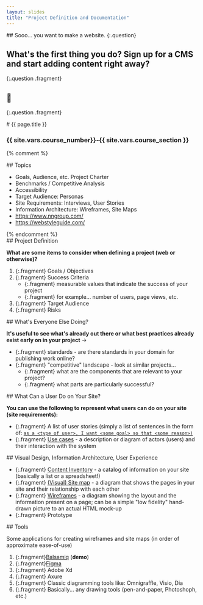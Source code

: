 ```yaml
---
layout: slides
title: "Project Definition and Documentation"
---
```


<section markdown="block">
## Sooo... you want to make a website.
{:.question} 

## What's the first thing you do? Sign up for a CMS and start adding content right away?
{:.question .fragment} 

## 🤔
{:.question .fragment} 

</section>

<section markdown="block" class="intro-slide">
# {{ page.title }}

### {{ site.vars.course_number}}-{{ site.vars.course_section }}

<p><small></small></p>
</section>

{% comment %}
<section markdown="block">
## Topics

* Goals, Audience, etc. Project Charter
* Benchmarks / Competitive Analysis
* Accessibility
* Target Audience: Personas
* Site Requirements: Interviews, User Stories
* Information Architecture: Wireframes, Site Maps
* https://www.nngroup.com/
* https://webstyleguide.com/
</section>
{% endcomment %}

<section markdown="block">
## Project Definition

__What are some items to consider when defining a project (web or otherwise)?__

1. {:.fragment} Goals / Objectives
2. {:.fragment} Success Criteria
	* {:.fragment} measurable values that indicate the success of your project
	* {:.fragment} for example... number of users, page views, etc.
3. {:.fragment} Target Audience
4. {:.fragment} Risks
</section>

<section markdown="block">
## What's Everyone Else Doing?

__It's useful to see what's already out there or what best practices already exist early on in your project__ &rarr;

* {:.fragment} standards - are there standards in your domain for publishing work online?
* {:.fragment} "competitive" landscape - look at similar projects...
	* {:.fragment} what are the components that are relevant to your project?
	* {:.fragment} what parts are particularly successful?
</section>

<section markdown="block">
##  What Can a User Do on Your Site?

__You can use the following to represent what users can do on your site (site requirements):__

* {:.fragment} A list of user stories (simply a list of sentences in the form of: [`as a <type of user>, I want <some goal> so that <some reason>)`](https://en.wikipedia.org/wiki/User_story#Format)
* {:.fragment} [Use cases](https://www.pmi.org/learning/library/use-cases-project-manager-know-8262) - a description or diagram of actors (users) and their interaction with the system
</section>

<section markdown="block">
## Visual Design, Information Architecture, User Experience

* {:.fragment} [Content Inventory](https://xd.adobe.com/ideas/process/information-architecture/top-5-content-inventory-tips-information-architecture/) - a catalog of information on your site (basically a list or a spreadsheet!)
* {:.fragment} [(Visual) Site map](https://xd.adobe.com/ideas/process/information-architecture/sitemap-and-information-architecture/#:~:text=Visual%20sitemaps%20are%20a%20hierarchical,(atomic%20unit%20of%20content).) - a diagram that shows the pages in your site and their relationship with each other
* {:.fragment} [Wireframes](https://webstyleguide.com/4-information-architecture.html) - a diagram showing the layout and the information present on a page; can be a simple "low fidelity" hand-drawn picture to an actual HTML mock-up
* {:.fragment} Prototype

</section>

<section markdown="block">
## Tools

Some applications for creating wireframes and site maps (in order of approximate ease-of-use)

1. {:.fragment}[Balsamiq](https://balsamiq.cloud/) (__demo__)
2. {:.fragment}[Figma](https://www.figma.com/)
3. {:.fragment} Adobe Xd
4. {:.fragment} Axure
5. {:.fragment} Classic diagramming tools like: Omnigraffle,  Visio, Dia
6. {:.fragment} Basically... any drawing tools (pen-and-paper, Photoshoph, etc.)

</section>

